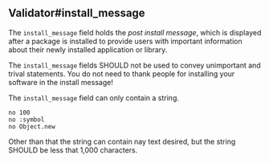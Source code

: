 ## Validator#install_message

The `install_message` field holds the <i>post install message</i>,
which is displayed after a package is installed to provide users
with important information about their newly installed application
or library.

The `install_message` fields SHOULD not be used to convey unimportant
and trival statements. You do not need to thank people for installing
your software in the install message!

The `install_message` field can only contain a string.

    no 100
    no :symbol
    no Object.new

Other than that the string can contain nay text desired, but the string
SHOULD be less that 1,000 characters.

